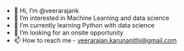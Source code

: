 - 👋 Hi, I’m @veerarajank
- 👀 I’m interested in Machine Learning and data science
- 🌱 I’m currently learning Python with data science
- 💞️ I’m looking for an onsite opportunity
- 📫 How to reach me - veerarajan.karunanithi@gmail.com

<!---
veerarajank/veerarajank is a ✨ special ✨ repository because its `README.md` (this file) appears on your GitHub profile.
You can click the Preview link to take a look at your changes.
--->

